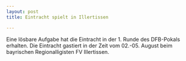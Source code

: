 ```yaml
---
layout: post
title: Eintracht spielt in Illertissen

---
```


Eine lösbare Aufgabe hat die Eintracht in der 1. Runde des DFB-Pokals erhalten. Die Eintracht gastiert in der Zeit vom 02.-05. August beim bayrischen Regionalligisten FV Illertissen.


